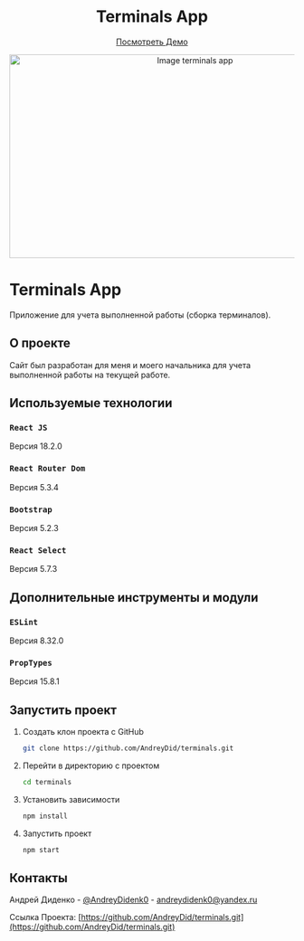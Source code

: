 <div align="center">
    <h1>Terminals App</h1>
  <p>
    <a href="https://andreydid.github.io/terminals/">Посмотреть Демо</a>
  </p>
    <img src="https://s111vlx.storage.yandex.net/rdisk/f1e2a9aff43a4cd93b4c482af359d0f1903668990daa23ba0ca5dd16357efacb/65aed4fb/suGJIKVCGGNZFyAblFWP_2zK43mJ-SblsXc0EjpuCkg93oA-m3XV5JESQJ9syDl7-3qRPJQ9BalICK7iwA8Ipw==?uid=0&filename=2024-01-22_19-49-47.png&disposition=inline&hash=&limit=0&content_type=image%2Fpng&owner_uid=0&fsize=42766&hid=be337501e103b7216209d1fe110d722b&media_type=image&tknv=v2&etag=c14d8a9f81abbc94ce095ea923f0b4f9&rtoken=IkQ8vzNqZefM&force_default=no&ycrid=na-a937c5613262ebbff0316a1b1b2c0fe5-downloader1h&ts=60f8ef952f4c0&s=ca92602b660eee147cf1aa77fe0cb8938639549d745e60ad2817b69ce529f436&pb=U2FsdGVkX1-4QROvRFd_rscyLmVTdvl6v2Vlkb59JG2jqeyFubvSVV_iS6sOrOysKf2juenOgC0q6nZX_uv6xJq0jqz7m7JFWeWoMTFvsR8" alt="Image terminals app" width="640" height="360">
</div>

# Terminals App

Приложение для учета выполненной работы (сборка терминалов).

## О проекте

Сайт был разработан для меня и моего начальника для учета выполненной работы на текущей работе.

## Используемые технологии

### `React JS`

Версия 18.2.0

### `React Router Dom`

Версия 5.3.4

### `Bootstrap`

Версия 5.2.3

### `React Select`

Версия 5.7.3

## Дополнительные инструменты и модули

### `ESLint`

Версия 8.32.0

### `PropTypes`

Версия 15.8.1

## Запустить проект

1. Создать клон проекта с GitHub

   ```sh
   git clone https://github.com/AndreyDid/terminals.git
   ```

2. Перейти в директорию с проектом

   ```sh
   cd terminals
   ```
3. Установить зависимости
   ```sh
   npm install
   ```
4. Запустить проект
   ```sh
   npm start
   ```

## Контакты

Андрей Диденко - [@AndreyDidenk0](https://t.me/AndreyDidenk0) - andreydidenk0@yandex.ru

Ссылка Проекта: [https://github.com/AndreyDid/terminals.git](https://github.com/AndreyDid/terminals.git)